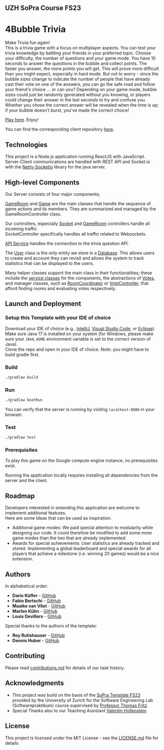 ## UZH SoPra Course FS23

# 4Bubble Trivia

Make Trivia fun again!  \
This is a trivia game with a focus on multiplayer aspects.
You can test your trivia knowledge by battling your friends in your preferred
topic. Choose your difficulty, the number of questions and your game mode.
You have 10 seconds to answer the questions in the bubble and collect points. The faster
you answer, the more points you will get. This will prove more difficult than you might
expect, especially in hard mode. But not to worry - since the bubble sizes change to indicate
the number of people that have already cast their vote on one of the answers, you can go
the safe road and follow your friend's choice ... or can you? Depending on your game mode,
bubble sizes could just be randomly generated without you knowing, or players could change
their answer in the last seconds to try and confuse you.
Whether you chose the correct answer will be revealed when the time is up; if your
bubble doesn't burst, you've made the correct choice!

[Play here](https://sopra-fs23-group-12-client.ew.r.appspot.com). Enjoy!

You can find the corresponding client repository [here](https://github.com/sopra-fs23-group-12/4Bubbles_Client).

## Technologies

This project is a Node.js application running ReactJS with JavaScript.\
Server-Client communications are handled with REST API and Socket.io with the [Netty-Socketio](https://github.com/mrniko/netty-socketio) library for the java server.

## High-level Components

Our Server consists of four major components;

[GameRoom](/src/main/java/ch/uzh/ifi/hase/soprafs23/entity/GameRoom.java) and [Game](/src/main/java/ch/uzh/ifi/hase/soprafs23/game/Game.java) are the main
classes that handle the sequence of game actions and its members.
They are summarized and managed by the GameRoomController class.

Our controllers, especially [Socket](/src/main/java/ch/uzh/ifi/hase/soprafs23/controller/SocketController.java) and [GameRoom](/src/main/java/ch/uzh/ifi/hase/soprafs23/controller/GameRoomController.java) controllers handle all incoming traffic.\
SocketController specifically handles all traffic related to Websockets.

[API Service](/src/main/java/ch/uzh/ifi/hase/soprafs23/service/ApiService.java) handles the connection to the trivia question API.

The [User](/src/main/java/ch/uzh/ifi/hase/soprafs23/entity/User.java) class is the only entity we store in a [Database](/src/main/java/ch/uzh/ifi/hase/soprafs23/repository/UserRepository.java). This allows users to create
and account they can revisit and allows the system to track statistics that can be displayed to the users.

Many helper classes support the main class in their functionalities; these include the [service classes](/src/main/java/ch/uzh/ifi/hase/soprafs23/service)
for the components, the abstractions of [Votes](/src/main/java/ch/uzh/ifi/hase/soprafs23/entity/Vote.java), and manager classes, such as [RoomCoordinator](/src/main/java/ch/uzh/ifi/hase/soprafs23/entity/RoomCoordinator.java)
or [VoteController](/src/main/java/ch/uzh/ifi/hase/soprafs23/game/VoteController.java), that afford finding rooms and evaluating votes respectively.


## Launch and Deployment


### Setup this Template with your IDE of choice
Download your IDE of choice (e.g., [IntelliJ](https://www.jetbrains.com/idea/download/), [Visual Studio Code](https://code.visualstudio.com/), or [Eclipse](http://www.eclipse.org/downloads/)). Make sure Java 17 is installed on your system (for Windows, please make sure your `JAVA_HOME` environment variable is set to the correct version of Java). \
Clone the repo and open in your IDE of choice. Note: you might have to build gradle first.

### Build

```bash
./gradlew build
```

### Run

```bash
./gradlew bootRun
```

You can verify that the server is running by visiting `localhost:8080` in your browser.

### Test

```bash
./gradlew test
```

### Prerequisites

To play this game on the Google compute engine instance, no prerequisites exist.

Running the application locally requires installing all dependencies from the server and the client.

## Roadmap

Developers interested in extending this application are welcome to implement additional features.\
Here are some Ideas that can be used as inspiration:

- Additional game modes: We paid special attention to modularity while designing our code. It could therefore be modified to add
  some more game modes than the two that are already implemented.
- Awards for special achievements: User statistics are already tracked and stored. Implementing a global leaderboard and
  special awards for all players that achieve a milestone (i.e. winning 20 games) would be a nice extension.


## Authors

In alphabetical order:
* **Dario Küffer** - [GitHub](https://github.com/dariokueffer)
* **Fabio Bertschi** - [GitHub](https://github.com/fabibert)
* **Maaike van Vliet** - [GitHub](https://github.com/Bluee1Bird)
* **Marlen Kühn**  - [GitHub](https://github.com/MarlenKuehn)
* **Louis Devillers** - [GitHub](https://github.com/a1ps)


Special thanks to the authors of the template:
* **Roy Rutishauser** - [GitHub](https://github.com/royru)
* **Dennis Huber** - [GitHub](https://github.com/devnnys)


## Contributing

Please read [contributions.md](/contributions.md) for details of our task history.


## Acknowledgments

* This project was build on the basis of the [SoPra Template FS23](https://github.com/HASEL-UZH/sopra-fs23-template-server) provided by the University of Zurich for the
  Software Engineering Lab (Softwarepraktikum) course supervised by [Professor Thomas Fritz](https://www.ifi.uzh.ch/en/hasel/people/fritz.html).
* Special Thanks also to our Teaching Assistant [Valentin Hollenstein](https://github.com/v4lentin1879)


## License

This project is licensed under the MIT License - see the [LICENSE.md](LICENSE.md) file for details

